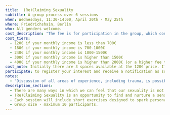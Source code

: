 ```yaml
---
title:  (Re)Claiming Sexuality
subtitle: A group process over 6 sessions
when: Wednesdays, 11:30-14:00, April 20th - May 25th
where: Friedrichshain, Berlin
who: All genders welcome.
cost_description: "The fee is for participation in the group, which consists of 6 weekly sessions, with tea and snacks provided. There are four prices available, based on ability to pay:"
cost_tiers:
  - 120€ if your monthly income is less than 700€
  - 180€ if your monthly income is 700-1000€
  - 240€ if your monthly income is 1000-1500€
  - 300€ if your monthly income is higher than 1500€ 
  - 400€ if your monthly income is higher than 2000€ (or a higher fee that you feel reflects your ability to pay)
cost_note: Initially there are 3 spaces available at the 120€ price. If several people pay the higher fees, more spots at the 120€ price will be opened up. Therefore, please note that if you are able to pay more, doing so could help someone on a lower income to participate.
participate: to register your interest and receive a notification as soon as dates are confirmed, please email <a href="mailto:contactkittymay@gmail.com" target="_blank">contactkittymay@gmail.com</a>
notes:
  - "Discussion of all areas of experience, including trauma, is possible; however, please be aware that this group is not a substitute for therapy. The intention is to create a supportive environment in which participants can share and exchange without fear of judgement. Building trust and accountability will be an important, ongoing group process in which all participants are invited to participate fully."
description_sections:
  - There are many ways in which we can feel that our sexuality is not entirely our own. We might feel unsure of what we really desire, stuck repeating a pattern, constrained by gender expectations, disconnected from our bodies, or inhibited by inherited values.
  - (Re)Claiming Sexuality is an opportunity to find and nurture a sense of sexual agency. Each week will focus on a different area of experience - self-image; pleasure; fantasy; values; relationships; & desire. Exploring these themes, you will have the chance to get to know your sexuality more fully, recognise the things the influence you, and embrace your authentic sexual self.
  - Each session will include short exercises designed to spark personal reflection, followed by longer periods of facilitated discussion. There is no obligation to disclose more than is comfortable, and in addition to group exchange, there will be time for solo reflection. Some exercises may work with the body but will not be sexual in nature.
  - Group size - maximum 10 participants.
---
```

